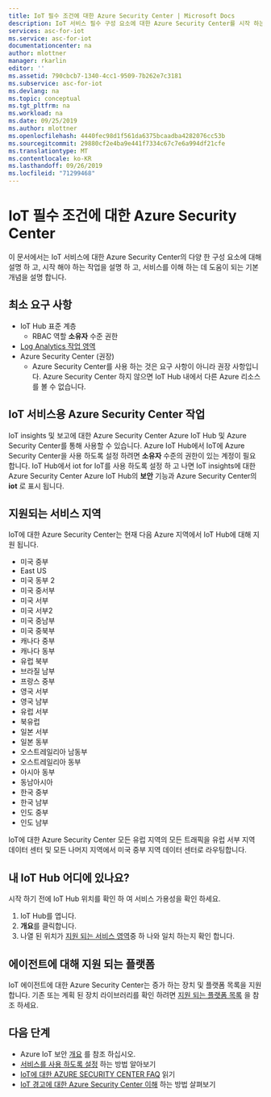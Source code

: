 ```yaml
---
title: IoT 필수 조건에 대한 Azure Security Center | Microsoft Docs
description: IoT 서비스 필수 구성 요소에 대한 Azure Security Center를 시작 하는 데 필요한 모든 정보를 제공 합니다.
services: asc-for-iot
ms.service: asc-for-iot
documentationcenter: na
author: mlottner
manager: rkarlin
editor: ''
ms.assetid: 790cbcb7-1340-4cc1-9509-7b262e7c3181
ms.subservice: asc-for-iot
ms.devlang: na
ms.topic: conceptual
ms.tgt_pltfrm: na
ms.workload: na
ms.date: 09/25/2019
ms.author: mlottner
ms.openlocfilehash: 4440fec98d1f561da6375bcaadba4282076cc53b
ms.sourcegitcommit: 29880cf2e4ba9e441f7334c67c7e6a994df21cfe
ms.translationtype: MT
ms.contentlocale: ko-KR
ms.lasthandoff: 09/26/2019
ms.locfileid: "71299468"
---
```

# <a name="azure-security-center-for-iot-prerequisites"></a>IoT 필수 조건에 대한 Azure Security Center

이 문서에서는 IoT 서비스에 대한 Azure Security Center의 다양 한 구성 요소에 대해 설명 하 고, 시작 해야 하는 작업을 설명 하 고, 서비스를 이해 하는 데 도움이 되는 기본 개념을 설명 합니다. 

## <a name="minimum-requirements"></a>최소 요구 사항

- IoT Hub 표준 계층
    - RBAC 역할 **소유자** 수준 권한 
- [Log Analytics 작업 영역](https://docs.microsoft.com/azure/azure-monitor/learn/quick-create-workspace) 
- Azure Security Center (권장)
    - Azure Security Center를 사용 하는 것은 요구 사항이 아니라 권장 사항입니다. Azure Security Center 하지 않으면 IoT Hub 내에서 다른 Azure 리소스를 볼 수 없습니다. 
 
## <a name="working-with-azure-security-center-for-iot-service"></a>IoT 서비스용 Azure Security Center 작업

IoT insights 및 보고에 대한 Azure Security Center Azure IoT Hub 및 Azure Security Center를 통해 사용할 수 있습니다. Azure IoT Hub에서 IoT에 Azure Security Center을 사용 하도록 설정 하려면 **소유자** 수준의 권한이 있는 계정이 필요 합니다. IoT Hub에서 iot for IoT를 사용 하도록 설정 하 고 나면 IoT insights에 대한 Azure Security Center Azure IoT Hub의 **보안** 기능과 Azure Security Center의 **iot** 로 표시 됩니다. 

## <a name="supported-service-regions"></a>지원되는 서비스 지역 

IoT에 대한 Azure Security Center는 현재 다음 Azure 지역에서 IoT Hub에 대해 지원 됩니다.
  - 미국 중부  
  - East US 
  - 미국 동부 2
  - 미국 중서부
  - 미국 서부
  - 미국 서부2
  - 미국 중남부
  - 미국 중북부
  - 캐나다 중부
  - 캐나다 동부 
  - 유럽 북부    
  - 브라질 남부
  - 프랑스 중부  
  - 영국 서부 
  - 영국 남부
  - 유럽 서부 
  - 북유럽 
  - 일본 서부  
  - 일본 동부  
  - 오스트레일리아 남동부
  - 오스트레일리아 동부
  - 아시아 동부   
  - 동남아시아
  - 한국 중부
  - 한국 남부 
  - 인도 중부
  - 인도 남부

IoT에 대한 Azure Security Center 모든 유럽 지역의 모든 트래픽을 유럽 서부 지역 데이터 센터 및 모든 나머지 지역에서 미국 중부 지역 데이터 센터로 라우팅합니다.  
  
## <a name="wheres-my-iot-hub"></a>내 IoT Hub 어디에 있나요?

시작 하기 전에 IoT Hub 위치를 확인 하 여 서비스 가용성을 확인 하세요. 

1. IoT Hub를 엽니다. 
2. **개요**를 클릭합니다. 
3. 나열 된 위치가 [지원 되는 서비스 영역](#supported-service-regions)중 하 나와 일치 하는지 확인 합니다. 


## <a name="supported-platforms-for-agents"></a>에이전트에 대해 지원 되는 플랫폼 

IoT 에이전트에 대한 Azure Security Center는 증가 하는 장치 및 플랫폼 목록을 지원 합니다. 기존 또는 계획 된 장치 라이브러리를 확인 하려면 [지원 되는 플랫폼 목록](how-to-deploy-agent.md) 을 참조 하세요.  

## <a name="next-steps"></a>다음 단계
- Azure IoT 보안 [개요](overview.md) 를 참조 하십시오.
- [서비스를 사용 하도록 설정](quickstart-onboard-iot-hub.md) 하는 방법 알아보기
- [IoT에 대한 AZURE SECURITY CENTER FAQ](resources-frequently-asked-questions.md) 읽기
- [IoT 경고에 대한 Azure Security Center 이해](concept-security-alerts.md) 하는 방법 살펴보기
